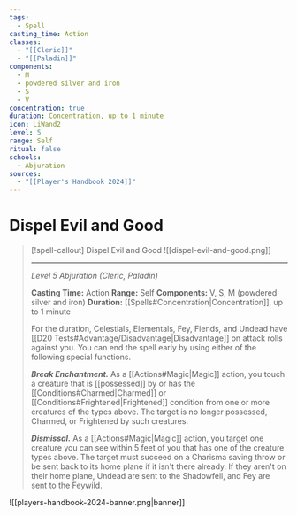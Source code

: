 ```yaml
---
tags:
  - Spell
casting_time: Action
classes:
  - "[[Cleric]]"
  - "[[Paladin]]"
components:
  - M
  - powdered silver and iron
  - S
  - V
concentration: true
duration: Concentration, up to 1 minute
icon: LiWand2
level: 5
range: Self
ritual: false
schools:
  - Abjuration
sources:
  - "[[Player's Handbook 2024]]"
---
```


# Dispel Evil and Good

>[!spell-callout] Dispel Evil and Good
>![[dispel-evil-and-good.png]]
>
>---
>_Level 5 Abjuration (Cleric, Paladin)_
>
>**Casting Time:** Action
>**Range:** Self
>**Components:** V, S, M (powdered silver and iron)
>**Duration:** [[Spells#Concentration\|Concentration]], up to 1 minute
>
>For the duration, Celestials, Elementals, Fey, Fiends, and Undead have [[D20 Tests#Advantage/Disadvantage\|Disadvantage]] on attack rolls against you. You can end the spell early by using either of the following special functions.
>
>**_Break Enchantment._** As a [[Actions#Magic\|Magic]] action, you touch a creature that is [[possessed]] by or has the [[Conditions#Charmed\|Charmed]] or [[Conditions#Frightened\|Frightened]] condition from one or more creatures of the types above. The target is no longer possessed, Charmed, or Frightened by such creatures.
>
>**_Dismissal._** As a [[Actions#Magic\|Magic]] action, you target one creature you can see within 5 feet of you that has one of the creature types above. The target must succeed on a Charisma saving throw or be sent back to its home plane if it isn't there already. If they aren't on their home plane, Undead are sent to the Shadowfell, and Fey are sent to the Feywild.


![[players-handbook-2024-banner.png|banner]]
